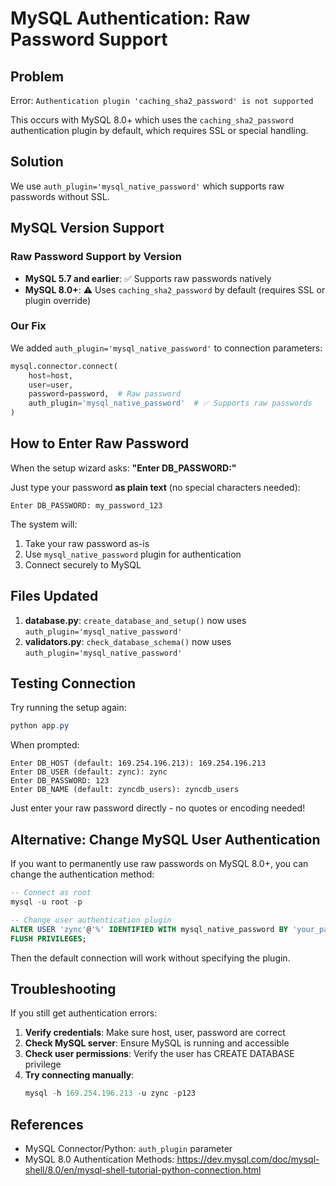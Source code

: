 # MySQL Authentication: Raw Password Support

## Problem
Error: `Authentication plugin 'caching_sha2_password' is not supported`

This occurs with MySQL 8.0+ which uses the `caching_sha2_password` authentication plugin by default, which requires SSL or special handling.

## Solution
We use `auth_plugin='mysql_native_password'` which supports raw passwords without SSL.

## MySQL Version Support

### Raw Password Support by Version
- **MySQL 5.7 and earlier**: ✅ Supports raw passwords natively
- **MySQL 8.0+**: ⚠️ Uses `caching_sha2_password` by default (requires SSL or plugin override)

### Our Fix
We added `auth_plugin='mysql_native_password'` to connection parameters:

```python
mysql.connector.connect(
    host=host,
    user=user,
    password=password,  # Raw password
    auth_plugin='mysql_native_password'  # ✅ Supports raw passwords
)
```

## How to Enter Raw Password

When the setup wizard asks: **"Enter DB_PASSWORD:"**

Just type your password **as plain text** (no special characters needed):

```
Enter DB_PASSWORD: my_password_123
```

The system will:
1. Take your raw password as-is
2. Use `mysql_native_password` plugin for authentication
3. Connect securely to MySQL

## Files Updated

1. **database.py**: `create_database_and_setup()` now uses `auth_plugin='mysql_native_password'`
2. **validators.py**: `check_database_schema()` now uses `auth_plugin='mysql_native_password'`

## Testing Connection

Try running the setup again:

```powershell
python app.py
```

When prompted:
```
Enter DB_HOST (default: 169.254.196.213): 169.254.196.213
Enter DB_USER (default: zync): zync
Enter DB_PASSWORD: 123
Enter DB_NAME (default: zyncdb_users): zyncdb_users
```

Just enter your raw password directly - no quotes or encoding needed!

## Alternative: Change MySQL User Authentication

If you want to permanently use raw passwords on MySQL 8.0+, you can change the authentication method:

```sql
-- Connect as root
mysql -u root -p

-- Change user authentication plugin
ALTER USER 'zync'@'%' IDENTIFIED WITH mysql_native_password BY 'your_password';
FLUSH PRIVILEGES;
```

Then the default connection will work without specifying the plugin.

## Troubleshooting

If you still get authentication errors:

1. **Verify credentials**: Make sure host, user, password are correct
2. **Check MySQL server**: Ensure MySQL is running and accessible
3. **Check user permissions**: Verify the user has CREATE DATABASE privilege
4. **Try connecting manually**:
   ```powershell
   mysql -h 169.254.196.213 -u zync -p123
   ```

## References

- MySQL Connector/Python: `auth_plugin` parameter
- MySQL 8.0 Authentication Methods: https://dev.mysql.com/doc/mysql-shell/8.0/en/mysql-shell-tutorial-python-connection.html
